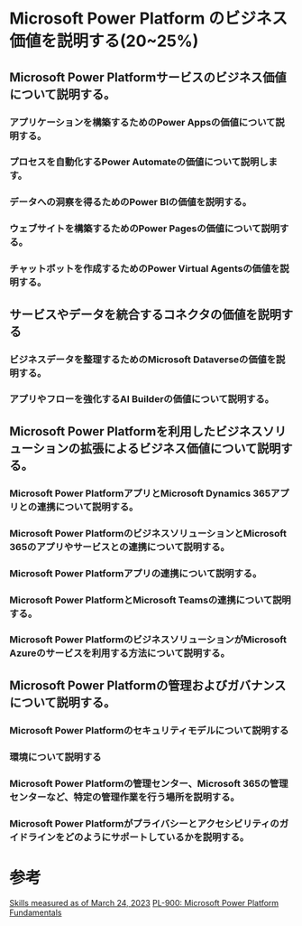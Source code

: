 # Microsoft Power Platform のビジネス価値を説明する(20~25%)

## Microsoft Power Platformサービスのビジネス価値について説明する。
### アプリケーションを構築するためのPower Appsの価値について説明する。
### プロセスを自動化するPower Automateの価値について説明します。
### データへの洞察を得るためのPower BIの価値を説明する。
### ウェブサイトを構築するためのPower Pagesの価値について説明する。
### チャットボットを作成するためのPower Virtual Agentsの価値を説明する。

## サービスやデータを統合するコネクタの価値を説明する
### ビジネスデータを整理するためのMicrosoft Dataverseの価値を説明する。
### アプリやフローを強化するAI Builderの価値について説明する。

## Microsoft Power Platformを利用したビジネスソリューションの拡張によるビジネス価値について説明する。
### Microsoft Power PlatformアプリとMicrosoft Dynamics 365アプリとの連携について説明する。
### Microsoft Power PlatformのビジネスソリューションとMicrosoft 365のアプリやサービスとの連携について説明する。
### Microsoft Power Platformアプリの連携について説明する。
### Microsoft Power PlatformとMicrosoft Teamsの連携について説明する。
### Microsoft Power PlatformのビジネスソリューションがMicrosoft Azureのサービスを利用する方法について説明する。

## Microsoft Power Platformの管理およびガバナンスについて説明する。
### Microsoft Power Platformのセキュリティモデルについて説明する
### 環境について説明する
### Microsoft Power Platformの管理センター、Microsoft 365の管理センターなど、特定の管理作業を行う場所を説明する。
### Microsoft Power Platformがプライバシーとアクセシビリティのガイドラインをどのようにサポートしているかを説明する。

# 参考
[Skills measured as of March 24, 2023](https://learn.microsoft.com/en-us/certifications/resources/study-guides/pl-900#skills-measured-as-of-march-24-2023)
[PL-900: Microsoft Power Platform Fundamentals](https://learn.microsoft.com/ja-jp/training/paths/power-plat-fundamentals/)

